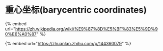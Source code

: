 # 重心坐标\(barycentric coordinates\)

{% embed url="https://zh.wikipedia.org/wiki/%E9%87%8D%E5%BF%83%E5%9D%90%E6%A0%87" %}

{% embed url="https://zhuanlan.zhihu.com/p/144360079" %}



